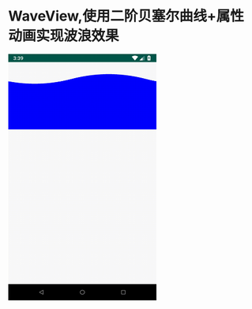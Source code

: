 # WaveView,使用二阶贝塞尔曲线+属性动画实现波浪效果

<img width='300px' height='500px' src='https://github.com/haoxinlei1994/WaveView/blob/master/app/img/img.gif'/>
